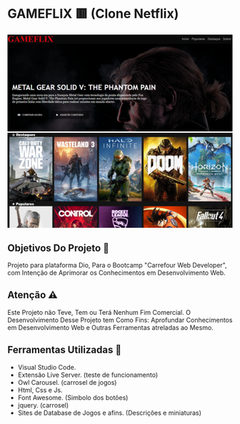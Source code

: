 # GAMEFLIX 🟥 (Clone Netflix) 
![Screenshot](https://github.com/NathanTi/CloneNetflix/blob/master/img/scr1.png?raw=true)
![Screenshot](https://github.com/NathanTi/CloneNetflix/blob/master/img/src2.png?raw=true)

## Objetivos Do Projeto :mega:
Projeto para plataforma Dio, Para o Bootcamp "Carrefour Web Developer", com Intenção de Aprimorar os Conhecimentos em Desenvolvimento Web.

## Atenção :warning:
Este Projeto não Teve, Tem ou Terá Nenhum Fim Comercial. O Desenvolvimento Desse Projeto tem Como Fins: Aprofundar Conhecimentos em Desenvolvimento Web e Outras Ferramentas atreladas ao Mesmo. 

## Ferramentas Utilizadas :wrench:
 - Visual Studio Code.
 - Extensão Live Server. (teste de funcionamento)
 - Owl Carousel. (carrosel de jogos)
 - Html, Css e Js.
 - Font Awesome. (Simbolo dos botões)
 - jquery. (carrosel)
 - Sites de Database de Jogos e afins. (Descrições e miniaturas)
